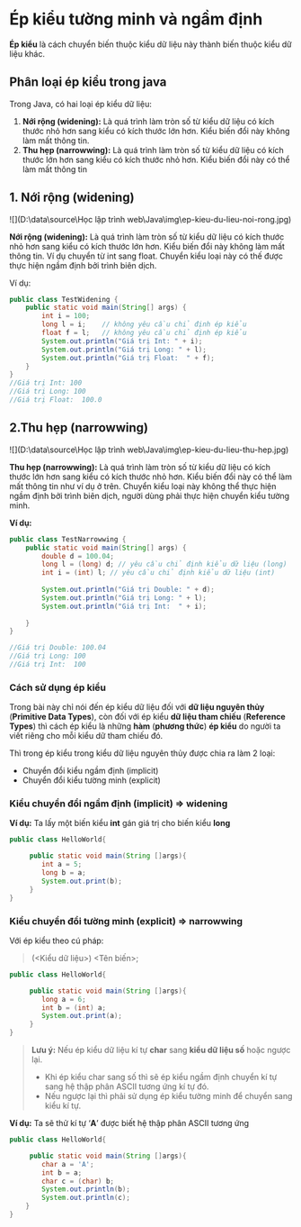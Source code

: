 # Ép kiểu tường minh và ngầm định



**Ép kiểu** là cách chuyển biến thuộc kiểu dữ liệu này thành biến thuộc kiểu dữ liệu khác.



## Phân loại ép kiểu trong java

Trong Java, có hai loại ép kiểu dữ liệu:

1. **Nới rộng (widening):** Là quá trình làm tròn số từ kiểu dữ liệu có kích thước nhỏ hơn sang kiểu có kích thước lớn hơn. Kiểu biến đổi này không làm mất thông tin.
2. **Thu hẹp (narrowwing):** Là quá trình làm tròn số từ kiểu dữ liệu có kích thước lớn hơn sang kiểu có kích thước nhỏ hơn. Kiểu biến đổi này có thể làm mất thông tin



## 1. Nới rộng (widening)

![](D:\data\source\Học lập trình web\Java\img\ep-kieu-du-lieu-noi-rong.jpg)

**Nới rộng (widening):** Là quá trình làm tròn số từ kiểu dữ liệu có kích thước nhỏ hơn sang kiểu có kích thước lớn hơn. Kiểu biến đổi này không làm mất thông tin. Ví dụ chuyển từ int sang float. Chuyển kiểu loại này có thế được thực hiện ngầm định bởi trình biên dịch.

Ví dụ:

```java
public class TestWidening {
    public static void main(String[] args) {
        int i = 100;
        long l = i;    // không yêu cầu chỉ định ép kiểu
        float f = l;   // không yêu cầu chỉ định ép kiểu
        System.out.println("Giá trị Int: " + i);
        System.out.println("Giá trị Long: " + l);
        System.out.println("Giá trị Float:  " + f);
    }
}
//Giá trị Int: 100
//Giá trị Long: 100
//Giá trị Float:  100.0
```



## 2.Thu hẹp (narrowwing)

![](D:\data\source\Học lập trình web\Java\img\ep-kieu-du-lieu-thu-hep.jpg)

**Thu hẹp (narrowwing):** Là quá trình làm tròn số từ kiểu dữ liệu có kích thước lớn hơn sang kiểu có kích thước nhỏ hơn. Kiểu biến đổi này có thể làm mất thông tin như ví dụ ở trên. Chuyển kiểu loại này không thể thực hiện ngầm định bởi trình biên dịch, người dùng phải thực hiện chuyển kiểu tường minh.

**Ví dụ:**

```java
public class TestNarrowwing {
    public static void main(String[] args) {
        double d = 100.04;
        long l = (long) d; // yêu cầu chỉ định kiểu dữ liệu (long)
        int i = (int) l; // yêu cầu chỉ định kiểu dữ liệu (int)
 
        System.out.println("Giá trị Double: " + d);
        System.out.println("Giá trị Long: " + l);
        System.out.println("Giá trị Int:  " + i);
 
    }
}

//Giá trị Double: 100.04
//Giá trị Long: 100
//Giá trị Int:  100
```

### Cách sử dụng ép kiểu

Trong bài này chỉ nói đến ép kiểu dữ liệu đối với **dữ liệu nguyên thủy** (**Primitive Data Types**), còn đối với ép kiểu **dữ liệu tham chiếu** (**Reference Types**) thì cách ép kiểu là những **hàm** (**phương thức**) **ép kiểu** do người ta viết riêng cho mỗi kiểu dữ tham chiếu đó.

Thì trong ép kiểu trong kiểu dữ liệu nguyên thủy được chia ra làm 2 loại:

- Chuyển đổi kiểu ngầm định (implicit)
- Chuyển đổi kiểu tường minh (explicit)

### Kiểu chuyển đổi ngầm định (implicit) => widening

**Ví dụ:** Ta lấy một biến kiểu **int** gán giá trị cho biến kiểu **long**

```java
public class HelloWorld{

     public static void main(String []args){
        int a = 5;
        long b = a;
        System.out.print(b);
     }
}
```

### Kiểu chuyển đổi tường minh (explicit) => narrowwing

 Với ép kiểu theo cú pháp:

> (<Kiểu dữ liệu>) <Tên biến>;

```java
public class HelloWorld{

     public static void main(String []args){
        long a = 6;
        int b = (int) a;
        System.out.print(a);
     }
}
```

> **Lưu ý:** Nếu ép kiểu dữ liệu kí tự **char** sang **kiểu dữ liệu số** hoặc ngược lại.
>
> - Khi ép kiểu char sang số thì sẽ ép kiểu ngầm định chuyển kí tự sang hệ thập phân ASCII tương ứng kí tự đó.
> - Nếu ngược lại thì phải sử dụng ép kiểu tường minh để chuyển sang kiểu kí tự.

**Ví dụ:** Ta sẽ thử kí tự ‘**A**’ được biết hệ thập phân ASCII tương ứng

```java
public class HelloWorld{

     public static void main(String []args){
        char a = 'A';
        int b = a;
        char c = (char) b;
        System.out.println(b);
        System.out.println(c);     
    }
}
```